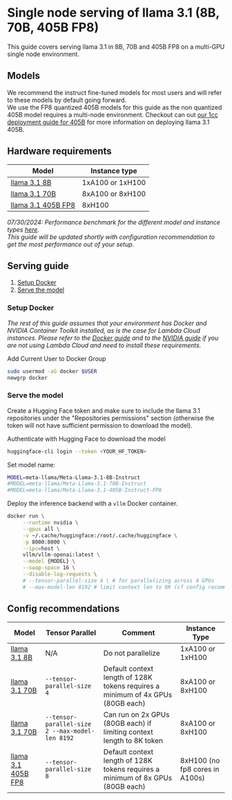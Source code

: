 # Single node serving of llama 3.1 (8B, 70B, 405B FP8)

This guide covers serving llama 3.1 in 8B, 70B and 405B FP8 on a multi-GPU single node environment. 

## Models

We recommend the instruct fine-tuned models for most users and will refer to these models by default going forward.  
We use the FP8 quantized 405B models for this guide as the non quantized 405B model requires a multi-node environment. Checkout can out [our 1cc deployment guide for 405B](https://docs.lambdalabs.com/1-click-clusters/serving-llama-3.1-405b-on-a-lambda-1-click-cluster) for more information on deploying llama 3.1 405B.

## Hardware requirements
| Model              | Instance type       |
|--------------------|----------------|
| [llama 3.1 8B](https://huggingface.co/meta-llama/Meta-Llama-3.1-8B-Instruct)       | 1xA100 or 1xH100  |
| [llama 3.1 70B](https://huggingface.co/meta-llama/Meta-Llama-3.1-70B-Instruct)      | 8xA100 or 8xH100  |
| [llama 3.1 405B FP8](https://huggingface.co/meta-llama/Meta-Llama-3.1-405B-Instruct-FP8) | 8xH100             |

*07/30/2024: Performance benchmark for the different model and instance types [here](https://github.com/LambdaLabsML/llama3-endpoint/tree/main/benchmark_logs).*  
*This guide will be updated shortly with configuration recommendation to get the most performance out of your setup.*

## Serving guide

1. [Setup Docker](#setup-docker)
2. [Serve the model](#serve-the-model)

### Setup Docker

*The rest of this guide assumes that your environment has Docker and NVIDIA Container Toolkit installed, as is the case for Lambda Cloud instances. Please refer to the [Docker guide](https://docs.docker.com/engine/install/ubuntu/) and to the [NVIDIA guide](https://docs.nvidia.com/datacenter/cloud-native/container-toolkit/latest/install-guide.html) if you are not using Lambda Cloud and need to install these requirements.*

Add Current User to Docker Group
```bash
sudo usermod -aG docker $USER
newgrp docker
```

### Serve the model

Create a Hugging Face token and make sure to include the llama 3.1 repositories under the "Repositories permissions" section (otherwise the token will not have sufficient permission to download the model).

Authenticate with Hugging Face to download the model
```bash
huggingface-cli login --token <YOUR_HF_TOKEN>
```

Set model name:
```bash
MODEL=meta-llama/Meta-Llama-3.1-8B-Instruct
#MODEL=meta-llama/Meta-Llama-3.1-70B-Instruct
#MODEL=meta-llama/Meta-Llama-3.1-405B-Instruct-FP8
```

Deploy the inference backend with a `vllm` Docker container.
```bash
docker run \
     --runtime nvidia \
     --gpus all \
     -v ~/.cache/huggingface:/root/.cache/huggingface \
     -p 8000:8000 \
     --ipc=host \
     vllm/vllm-openai:latest \
     --model {MODEL} \
     --swap-space 16 \
     --disable-log-requests \
     # --tensor-parallel-size 4 \ # for parallelizing across 4 GPUs
     # --max-model-len 8192 # limit context len to 8K (cf config recommendation below)
```

## Config recommendations

| Model                                                                                     | Tensor Parallel                            | Comment                                                    | Instance Type          |
|-------------------------------------------------------------------------------------------|--------------------------------------------|-----------------------------------------------------------------|------------------------|
| [llama 3.1 8B](https://huggingface.co/meta-llama/Meta-Llama-3.1-8B-Instruct)              | N/A        | Do not parallelize                                           | 1xA100 or 1xH100       |
| [llama 3.1 70B](https://huggingface.co/meta-llama/Meta-Llama-3.1-70B-Instruct)            | `--tensor-parallel-size 4`                 | Default context length of 128K tokens requires a minimum of 4x GPUs (80GB each) | 8xA100 or 8xH100       |
| [llama 3.1 70B](https://huggingface.co/meta-llama/Meta-Llama-3.1-70B-Instruct)            | `--tensor-parallel-size 2 --max-model-len 8192` | Can run on 2x GPUs (80GB each) if limiting context length to 8K token | 8xA100 or 8xH100       |
| [llama 3.1 405B FP8](https://huggingface.co/meta-llama/Meta-Llama-3.1-405B-Instruct-FP8)  | `--tensor-parallel-size 8`                 | Default context length of 128K tokens requires a minimum of 8x GPUs (80GB each) | 8xH100 (no fp8 cores in A100s)                 |



